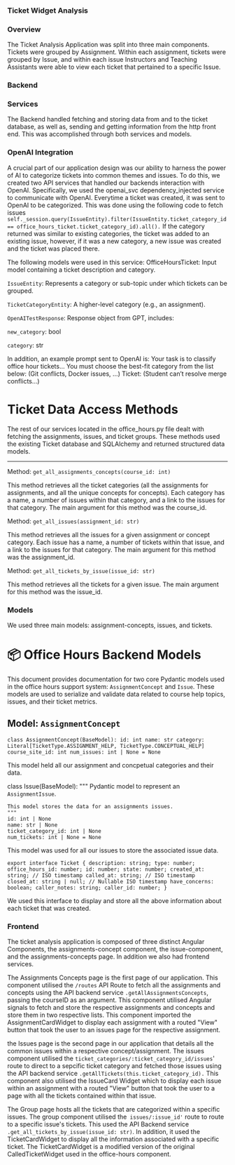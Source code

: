 ### Ticket Widget Analysis

### Overview

The Ticket Analysis Application was split into three main components. Tickets were grouped by Assignment. Within each assignment, tickets were grouped by Issue, and within each issue Instructors and Teaching Assistants were able to view each ticket that pertained to a specific Issue.

### Backend

### Services

The Backend handled fetching and storing data from and to the ticket database, as well as, sending and getting information from the http front end. This was accomplished through both services and models.

### OpenAI Integration

A crucial part of our application design was our ability to harness the power of AI to categorize tickets into common themes and issues. To do this, we created two API services that handled our backends interaction with OpenAI. Specifically, we used the openai_svc dependency_injected service to communicate with OpenAI. Everytime a ticket was created, it was sent to OpenAI to be categorized. This was done using the following code to fetch issues `self._session.query(IssueEntity).filter(IssueEntity.ticket_category_id == office_hours_ticket.ticket_category_id).all().` If the category returned was similar to existing categories, the ticket was added to an existing issue, however, if it was a new category, a new issue was created and the ticket was placed there.

The following models were used in this service:
OfficeHoursTicket: Input model containing a ticket description and category.

`IssueEntity`: Represents a category or sub-topic under which tickets can be grouped.

`TicketCategoryEntity`: A higher-level category (e.g., an assignment).

`OpenAITestResponse`: Response object from GPT, includes:

`new_category`: bool

`category`: str

In addition, an example prompt sent to OpenAI is: Your task is to classify office hour tickets...
You must choose the best-fit category from the list below:
(Git conflicts, Docker issues, ...)
Ticket: (Student can’t resolve merge conflicts...)

# Ticket Data Access Methods

The rest of our services located in the office_hours.py file dealt with fetching the assignments, issues, and ticket groups. These methods used the existing Ticket database and SQLAlchemy and returned structured data models.

---

Method: `get_all_assignments_concepts(course_id: int)`

This method retrieves all the ticket categories (all the assignments for assignments, and all the unique concepts for concepts). Each category has a name, a number of issues within that category, and a link to the issues for that category. The main argument for this method was the course_id.

Method: `get_all_issues(assignment_id: str)`

This method retrieves all the issues for a given assignment or concept category. Each issue has a name, a number of tickets within that issue, and a link to the issues for that category. The main argument for this method was the assignment_id.

Method: `get_all_tickets_by_issue(issue_id: str)`

This method retrieves all the tickets for a given issue. The main argument for this method was the issue_id.

### Models

We used three main models: assignment-concepts, issues, and tickets.


# 📦 Office Hours Backend Models

This document provides documentation for two core Pydantic models used in the office hours support system: `AssignmentConcept` and `Issue`. These models are used to serialize and validate data related to course help topics, issues, and their ticket metrics.


## Model: `AssignmentConcept`

`class AssignmentConcept(BaseModel):
    id: int
    name: str
    category: Literal[TicketType.ASSIGNMENT_HELP, TicketType.CONCEPTUAL_HELP]
    course_site_id: int
    num_issues: int | None = None`

This model held all our assignment and concpetual categories and their data.

class Issue(BaseModel):
"""
Pydantic model to represent an `AssignmentIssue`.

    This model stores the data for an assignments issues.
    """
    id: int | None
    name: str | None
    ticket_category_id: int | None
    num_tickets: int | None = None

This model was used for all our issues to store the associated issue data.

`export interface Ticket {
  description: string;
  type: number;
  office_hours_id: number;
  id: number;
  state: number;
  created_at: string; // ISO timestamp
  called_at: string; // ISO timestamp
  closed_at: string | null; // Nullable ISO timestamp
  have_concerns: boolean;
  caller_notes: string;
  caller_id: number;
}`

We used this interface to display and store all the above information about each ticket that was created.

### Frontend

The ticket analysis application is composed of three distinct Angular Components, the assignments-concept component, the issue-component, and the assignments-concepts page. In addition we also had frontend services.

The Assignments Concepts page is the first page of our application. This component utilised the `/routes` API Route to fetch all the assignments and concepts using the API backend service `.getAllAssignmentsConcepts`, passing the courseID as an argument. This component utilised Angular signals to fetch and store the respective assignments and concepts and store them in two respective lists. This component imported the AssignmentCardWidget to display each assignment with a routed "View" button that took the user to an issues page for the respective assignment.

the Issues page is the second page in our application that details all the common issues within a respective concept/assignment. The issues component utilised the `ticket_categories/:ticket_category_id/issues`' route to direct to a sepcific ticket category and fetched those issues using the API backend service `.getAllTickets(this.ticket_category_id).` This component also utilised the IssueCard Widget which to display each issue within an assignment with a routed "View" button that took the user to a page with all the tickets contained within that issue.

The Group page hosts all the tickets that are categorized within a specific issues. The group component utilised the` issues/:issue_id'` route to route to a specific issue's tickets. This used the API Backend service `.get_all_tickets_by_issue(issue_id: str)`. In addition, it used the TicketCardWidget to display all the information associated with a specific ticket. The TicketCardWidget is a modified version of the original CalledTicketWidget used in the office-hours component.
